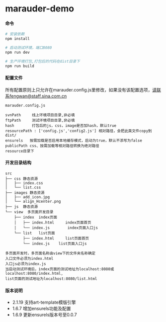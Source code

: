 # marauder-demo

#### 命令

``` bash
# 安装依赖
npm install

# 启动测试环境，端口8080
npm run dev

# 生产环境打包,打包后的代码在dist目录下
npm run build

```

#### 配置文件
所有配置原则上只允许在marauder.config.js里修改，如果没有该配置选项，请联系fengwan@staff.sina.com.cn

```
marauder.config.js

svnPath		线上环境项目目录,非必填
ftpPath  	测试环境项目目录,非必填
hash  		打包后的js，css，image是否加hash，默认true
resourcePath : ['config.js','config2.js'] 相对路径，会把此类文件copy到dist/
ensurels   按需加载是否启用本地缓存模式，启动为true，默认不添写为false
publicPath css、按需加载等相对路径转换为绝对路径
resource目录下
```


#### 开发目录结构
```
src
├── css	静态资源
│   ├── index.css
│   └── list.css
├── images 静态资源
│   ├── add_icon.jpg
│   └── align_Hcenter.png
├── js	静态资源
└── view  多页面开发目录
    ├── index  index页面
    │   ├── index.html     index页面首页
    │   └── index.js  		index页面入口js
    └── list   list页面
        ├── index.html     list页面首页
        └── index.js	list页面入口js
```
```
多页面开发时，多页面名称由view下的文件夹名称确定
入口文件必须为index.html
入口js必须为index.js
当启动测试环境后，index页面的测试地址为localhost:8080或localhost:8080/index.html,
list页面的测试地址为localhost:8080/list.html
```
#### 版本说明
- 2.1.19 支持art-template模版引擎
- 1.6.7 增加ensurels功能及配置
- 1.6.9 更新ensurels版本号至0.0.7
